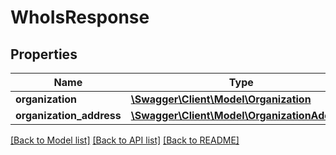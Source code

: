 # WhoIsResponse

## Properties
Name | Type | Description | Notes
------------ | ------------- | ------------- | -------------
**organization** | [**\Swagger\Client\Model\Organization**](Organization.md) |  | [optional] 
**organization_address** | [**\Swagger\Client\Model\OrganizationAddress**](OrganizationAddress.md) |  | [optional] 

[[Back to Model list]](../README.md#documentation-for-models) [[Back to API list]](../README.md#documentation-for-api-endpoints) [[Back to README]](../README.md)


